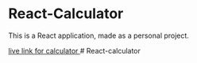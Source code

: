 <h1>React-Calculator</h1>
<p>This is a React application, made as a personal project.</p>
<a href="https://lovely-blini-3b4ba4.netlify.app/"> live link for calculator </a>
#   R e a c t - c a l c u l a t o r 
 
 

